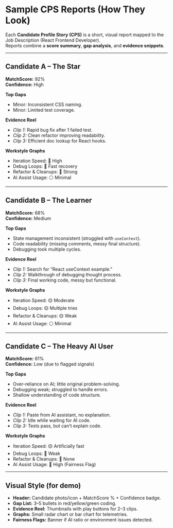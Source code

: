 # Sample CPS Reports (How They Look)

Each **Candidate Profile Story (CPS)** is a short, visual report mapped to the Job Description (React Frontend Developer).  
Reports combine a **score summary**, **gap analysis**, and **evidence snippets**.

---

## Candidate A – The Star

**MatchScore:** 92%  
**Confidence:** High  

**Top Gaps**
- Minor: Inconsistent CSS naming.  
- Minor: Limited test coverage.  

**Evidence Reel**
- *Clip 1:* Rapid bug fix after 1 failed test.  
- *Clip 2:* Clean refactor improving readability.  
- *Clip 3:* Efficient doc lookup for React hooks.  

**Workstyle Graphs**
- Iteration Speed: 🔵 High  
- Debug Loops: 🔵 Fast recovery  
- Refactor & Cleanups: 🔵 Strong  
- AI Assist Usage: ⚪ Minimal  

---

## Candidate B – The Learner

**MatchScore:** 68%  
**Confidence:** Medium  

**Top Gaps**
- State management inconsistent (struggled with `useContext`).  
- Code readability (missing comments, messy final structure).  
- Debugging took multiple cycles.  

**Evidence Reel**
- *Clip 1:* Search for “React useContext example.”  
- *Clip 2:* Walkthrough of debugging thought process.  
- *Clip 3:* Final working code, messy but functional.  

**Workstyle Graphs**
- Iteration Speed: 🟡 Moderate  
- Debug Loops: 🟡 Multiple tries  
- Refactor & Cleanups: 🟡 Weak  
- AI Assist Usage: ⚪ Minimal  

---

## Candidate C – The Heavy AI User

**MatchScore:** 61%  
**Confidence:** Low (due to flagged signals)  

**Top Gaps**
- Over-reliance on AI; little original problem-solving.  
- Debugging weak; struggled to handle errors.  
- Shallow understanding of code structure.  

**Evidence Reel**
- *Clip 1:* Paste from AI assistant, no explanation.  
- *Clip 2:* Idle while waiting for AI code.  
- *Clip 3:* Tests pass, but can’t explain code.  

**Workstyle Graphs**
- Iteration Speed: 🟡 Artificially fast  
- Debug Loops: 🔴 Weak  
- Refactor & Cleanups: 🔴 None  
- AI Assist Usage: 🔴 High (Fairness Flag)  

---

## Visual Style (for demo)

- **Header:** Candidate photo/icon + MatchScore % + Confidence badge.  
- **Gap List:** 3–5 bullets in red/yellow/green coding.  
- **Evidence Reel:** Thumbnails with play buttons for 2–3 clips.  
- **Graphs:** Small radar chart or bar chart for telemetries.  
- **Fairness Flags:** Banner if AI ratio or environment issues detected.  
